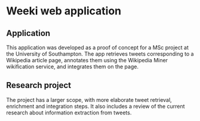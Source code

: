 Weeki web application
================================

Application
-------------------------

This application was developed as a proof of concept for a MSc project at the University of Southampton. 
The app retrieves tweets corresponding to a Wikipedia article page, annotates them using the Wikipedia Miner wikification service, and integrates them on the page. 

Research project
-------------------------

The project has a larger scope, with more elaborate tweet retrieval, enrichment and integration steps. It also includes a review of the current research about information extraction from tweets.  
